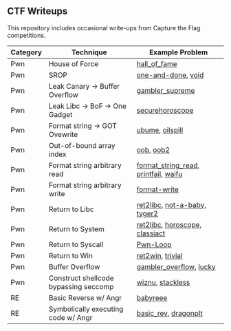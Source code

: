 ## CTF Writeups

This repository includes occasional write-ups from Capture the Flag competitions. 


| Category | Technique | Example Problem | 
|----------|-----------|-----------------|
| Pwn      | House of Force | [hall_of_fame](seetf/hall_of_fame) |
| Pwn      | SROP | [one-and-done](tamu_ctf/one-and-done), [void](tamu_ctf/void)|
| Pwn      | Leak Canary -> Buffer Overflow | [gambler_supreme](b01lers_ctf/pwn-gamblers_supreme) |
| Pwn      | Leak Libc -> BoF -> One Gadget | [securehoroscope](sdctf/securehoroscope)|
| Pwn      | Format string -> GOT Ovewrite | [ubume](crew_ctf/ubume), [oilspill](sdctf/oilspill)|
| Pwn      | Out-of-bound array index | [oob](access_denied/oob), [oob2](access_denied/oob2) |
| Pwn      | Format string arbitrary read  | [format_string_read](access_denied/format_string_read), [printfail](sdctf/printfail), [waifu](lit-ctf/waifu)|
| Pwn      | Format string arbitrary write | [format-write](access_denied/format-write) |
| Pwn      | Return to Libc 			   | [ret2libc](access_denied/ret2libc), [not-a-baby](hackarmour/not-a-baby), [tyger2](lit-ctf/tyger2) |
| Pwn      | Return to System			   | [ret2libc](access_denied/ret2system), [horoscope](sdctf/horoscope), [classiact](umdctf/classicact) |
| Pwn      | Return to Syscall			   | [Pwn-Loop](ctf_24hr/Pwn-Loop) |
| Pwn      | Return to Win				   | [ret2win](access_denied/ret2win), [trivial](tamu_ctf/trivial) |
| Pwn      | Buffer Overflow			   | [gambler_overflow](b01lers_ctf/gambler_overflow), [lucky](tamu_ctf/lucky) |
| Pwn      | Construct shellcode bypassing seccomp		   | [wiznu](crew_ctf/wiznu), [stackless](nahamcon_ctf/stackless) |
| RE       | Basic Reverse w/ Angr | [babyreee](seetf/babyreeee) |
| RE       | Symbolically executing code w/ Angr | [basic_rev](byuctf/basic_rev), [dragonplt](umdctf/dragonplt) |


